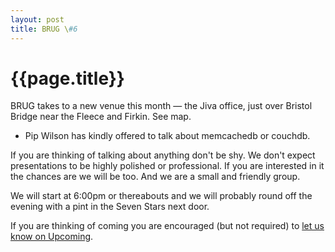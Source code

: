 ```yaml
---
layout: post
title: BRUG \#6
---
```


# {{page.title}}

BRUG takes to a new venue this month — the Jiva office, just over Bristol Bridge near the Fleece and Firkin. See map.

* Pip Wilson has kindly offered to talk about memcachedb or couchdb. 

If you are thinking of talking about anything don't be shy. We don't expect presentations to be highly polished or professional. If you are interested in it the chances are we will be too. And we are a small and friendly group.

We will start at 6:00pm or thereabouts and we will probably round off the evening with a pint in the Seven Stars next door.

If you are thinking of coming you are encouraged (but not required) to [let us know on Upcoming](http://upcoming.yahoo.com/event/2463558/).